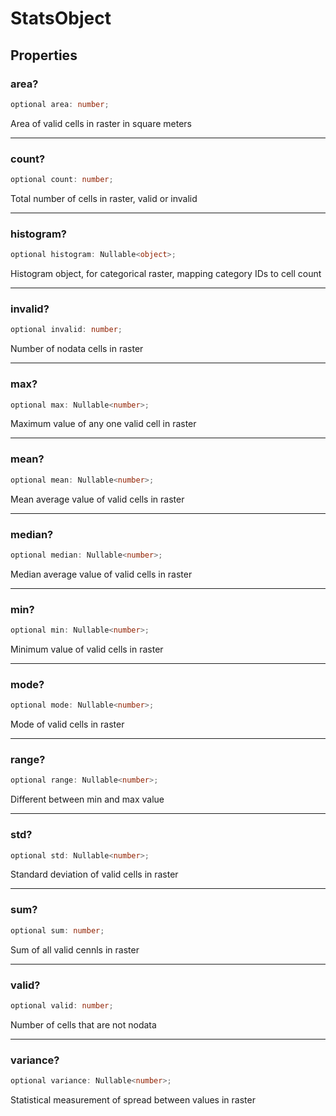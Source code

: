 # StatsObject

## Properties

### area?

```ts
optional area: number;
```

Area of valid cells in raster in square meters

---

### count?

```ts
optional count: number;
```

Total number of cells in raster, valid or invalid

---

### histogram?

```ts
optional histogram: Nullable<object>;
```

Histogram object, for categorical raster, mapping category IDs to cell count

---

### invalid?

```ts
optional invalid: number;
```

Number of nodata cells in raster

---

### max?

```ts
optional max: Nullable<number>;
```

Maximum value of any one valid cell in raster

---

### mean?

```ts
optional mean: Nullable<number>;
```

Mean average value of valid cells in raster

---

### median?

```ts
optional median: Nullable<number>;
```

Median average value of valid cells in raster

---

### min?

```ts
optional min: Nullable<number>;
```

Minimum value of valid cells in raster

---

### mode?

```ts
optional mode: Nullable<number>;
```

Mode of valid cells in raster

---

### range?

```ts
optional range: Nullable<number>;
```

Different between min and max value

---

### std?

```ts
optional std: Nullable<number>;
```

Standard deviation of valid cells in raster

---

### sum?

```ts
optional sum: number;
```

Sum of all valid cennls in raster

---

### valid?

```ts
optional valid: number;
```

Number of cells that are not nodata

---

### variance?

```ts
optional variance: Nullable<number>;
```

Statistical measurement of spread between values in raster
